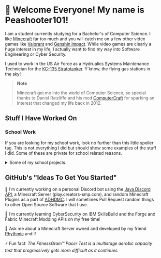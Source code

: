 # 👋 Welcome Everyone! My name is Peashooter101!

I am a student currently studying for a Bachelor's of Computer Science. I like [Minecraft](https://www.minecraft.net/en-us) far too much and you will catch me on a few other video games like [Valorant](https://playvalorant.com/en-us/) and [Genshin Impact](https://genshin.hoyoverse.com/en/). While video games are clearly a huge interest in my life, I actually want to find my way into Software Engineering or Cyber Security.

I used to work in the US Air Force as a Hydrualics Systems Maintenance Technician for the [KC-135 Stratotanker](https://www.af.mil/About-Us/Fact-Sheets/Display/Article/1529736/kc-135-stratotanker/). Y'know, the flying gas stations in the sky!

> **Note**
> 
> Minecraft got me into the world of Computer Science, so special thanks to Daniel Ratcliffe and his mod [ComputerCraft](https://www.computercraft.info/) for sparking an interest that changed my life back in 2012.

## Stuff I Have Worked On

### School Work

If you are looking for my school work, look no further than this little spoiler tag. This is not everything I did but should show some examples of the stuff I did. Some of these are private for school related reasons.

<details>
  <summary>Some of my school projects.</summary>
  
  | Class | Assignment | Language(s) | Summary |
  | --- | --- | --- | --- |
  | Databases | [Key Hook Project](https://github.com/Maxi-Garcia/CECS_323_Semester_Project) | Python, PostgreSQL, MongoDB | Following a provided set of business requirements, create an `ERD` to model the structure and associations of a Key Hook Management Database. Implement an application that utilizes the `PostgreSQL` database with `SQLAlchemy`, then reimplement the same application but utilizing the `MongoDB` database with `PyMongo`.
  | Principles of Programming Languages | [CECS 342 Assignments](https://github.com/Peashooter101/CSULB_CECS-342) | C, C++, C#, Haskell, Prolog, Python | Each of the assignments is described in the provided repository, focusing on how each language differs in performing similar tasks such as Sorting, Functional Programming, and Generic Programming. |
  | Object Oriented Application Development | [Pokemon Project](https://github.com/Peashooter101/CSULB_CECS-277_Pokemon_Project) | Java | Following a provided Class Diagram, develop an application that takes advantage of various Design Patterns and Collections within `Java`. |
  | Introduction to Software Engineering | [TERA](https://github.com/Peashooter101/CSULB_CECS-343_TERA) | Java, JSON | Following a provided set of business requirements, plan out and develop an application for managing tenants, expenses, rent, and annual reports for a rental property. The project takes advantage of `Maven` and the `Jackson API` for `JSON` Serialization.
  | Introduction to Cyber Security | [Malware Hacking](https://github.com/Giacalone-CECS/cecs-478-sp23-01-lab--malware-sst-Peashooter101) | Machine Code | Using a Hex Editor, find the hidden password and bypass the password check in the provided binary file for the game Super Star Trek. This assignment required using a `Hex Editor` to read and edit the binary file. Bypassing the binary file is accomplished through changing the `machine code` instructions.
  | Introduction to Cyber Security | [Arbitrary Code Execution](https://github.com/Giacalone-CECS/cecs-478-sp23-04-lab--buffer-overflow-Peashooter101) | Assembly, Machine Code | Provided with a program that has a buffer overflow vulnerabilty, cause the program to launch a separate terminal. This assignment required using `gdb` to debug and examine assembly code and a `Hex Editor` to create a file containing binary instructions to be fed into the program. This assignment is based on [Smashing the Stack for Fun and Profit](http://phrack.org/issues/49/14.html).
  | Introduction to Operating Systems | [Semaphores Dungeon](https://github.com/Giacalone-CECS/lab-assignment-2-semaphores-Peashooter101) | C | Provided with an object file representing a dungeon, develop 4 programs, the game driver and 3 character threads, to explore the dungeon. The game driver will spawn the 3 character threads. These character threads must receive signals from the object file to perform their respective actions and at the end, use semaphores to lock out a section of memory.
</details>

## GitHub's "Ideas To Get You Started"

🔭 I’m currently working on a personal Discord bot using the [Java Discord API](https://jda.wiki/), a Minecraft Server (play.creators-smp.com), and random Minecraft Plugins as a part of [ADHDMC](https://github.com/ADHDMC). I will sometimes Pull Request random things to other Open Source Software that I use.

🌱 I’m currently learning CyberSecurity on IBM SkillsBuild and the Forge and Fabric Minecraft Modding APIs on my free time!

💬 Ask me about a Minecraft Server owned and developed by my friend [Rhythmic](https://github.com/RhythmicSys) and I!

⚡ Fun fact: *The FitnessGram™ Pacer Test is a multistage aerobic capacity test that progressively gets more difficult as it continues.*

<!--
**Peashooter101/Peashooter101** is a ✨ _special_ ✨ repository because its `README.md` (this file) appears on your GitHub profile.

Here are some ideas to get you started:

- 🔭 I’m currently working on ...
- 🌱 I’m currently learning ...
- 👯 I’m looking to collaborate on ...
- 🤔 I’m looking for help with ...
- 💬 Ask me about ...
- 📫 How to reach me: ...
- 😄 Pronouns: ...
- ⚡ Fun fact: ...
-->
